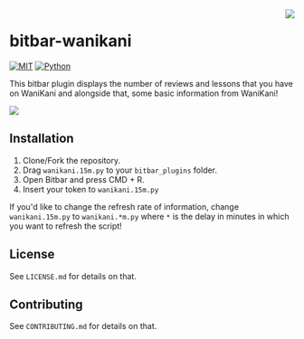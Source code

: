 <img src="https://i.imgur.com/nCw8EKj.png" align="right" />

# bitbar-wanikani

[![MIT](https://img.shields.io/badge/License-MIT-brightgreen.svg)](https://github.com/jakeoid/waste-basket/blob/master/LICENSE.md)
[![Python](https://img.shields.io/badge/Python-3.6-brightgreen.svg)](https://python.org/)

This bitbar plugin displays the number of reviews and lessons that you have on WaniKani and alongside that, some basic information from WaniKani!

<img src="https://i.imgur.com/Tohefs7.png" align="center" />

## Installation

1. Clone/Fork the repository.
2. Drag `wanikani.15m.py` to your `bitbar_plugins` folder.
3. Open Bitbar and press CMD + R.
4. Insert your token to `wanikani.15m.py`

If you'd like to change the refresh rate of information, change `wanikani.15m.py` to `wanikani.*m.py` where `*` is the delay in minutes in which you want to refresh the script!

## License

See `LICENSE.md` for details on that.

## Contributing

See `CONTRIBUTING.md` for details on that.